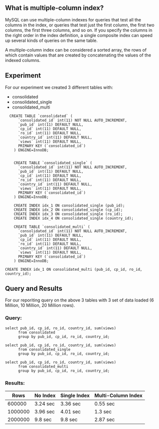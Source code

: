 ## What is multiple-column index?
MySQL can use multiple-column indexes for queries that test all the columns in the index, 
or queries that test just the first column, the first two columns, the first three columns, and so on. 
If you specify the columns in the right order in the index definition, 
a single composite index can speed up several kinds of queries on the same table.

A multiple-column index can be considered a sorted array, 
the rows of which contain values that are created by concatenating the values of the indexed columns.

## Experiment
For our experiment we created 3 different tables with:
- consolidated
- consolidated_single
- consolidated_multi

```
  CREATE TABLE `consolidated` (
	  `consolidated_id` int(11) NOT NULL AUTO_INCREMENT,
	  `pub_id` int(11) DEFAULT NULL,
	  `cp_id` int(11) DEFAULT NULL,
	  `ro_id` int(11) DEFAULT NULL,
	  `country_id` int(11) DEFAULT NULL,
	  `views` int(11) DEFAULT NULL,
	  PRIMARY KEY (`consolidated_id`)
	) ENGINE=InnoDB;


	CREATE TABLE `consolidated_single` (
	  `consolidated_id` int(11) NOT NULL AUTO_INCREMENT,
	  `pub_id` int(11) DEFAULT NULL,
	  `cp_id` int(11) DEFAULT NULL,
	  `ro_id` int(11) DEFAULT NULL,
	  `country_id` int(11) DEFAULT NULL,
	  `views` int(11) DEFAULT NULL,
	  PRIMARY KEY (`consolidated_id`)
	) ENGINE=InnoDB;

	CREATE INDEX idx_1 ON consolidated_single (pub_id);
	CREATE INDEX idx_2 ON consolidated_single (cp_id);
	CREATE INDEX idx_3 ON consolidated_single (ro_id);
	CREATE INDEX idx_4 ON consolidated_single (country_id);

	CREATE TABLE `consolidated_multi` (
	  `consolidated_id` int(11) NOT NULL AUTO_INCREMENT,
	  `pub_id` int(11) DEFAULT NULL,
	  `cp_id` int(11) DEFAULT NULL,
	  `ro_id` int(11) DEFAULT NULL,
	  `country_id` int(11) DEFAULT NULL,
	  `views` int(11) DEFAULT NULL,
	  PRIMARY KEY (`consolidated_id`)
	) ENGINE=InnoDB;

CREATE INDEX idx_1 ON consolidated_multi (pub_id, cp_id, ro_id, country_id);

```
  
## Query and Results
For our reporiting query on the above 3 tables with 3 set of data loaded (6 Million, 10 Million, 20 Million rows).
  
### Query:
```
select pub_id, cp_id, ro_id, country_id, sum(views) 
      from consolidated
      group by pub_id, cp_id, ro_id, country_id;
      
select pub_id, cp_id, ro_id, country_id, sum(views) 
      from consolidated_single
      group by pub_id, cp_id, ro_id, country_id;
      
select pub_id, cp_id, ro_id, country_id, sum(views) 
      from consolidated_multi
      group by pub_id, cp_id, ro_id, country_id;
 ```
  
### Results:
|	Rows	|	No Index	|	Single Index	|	Multi-Column Index
|	-	|	-	|	-	|	-
|	600000	|	3.24 sec	|	3.36 sec	|	0.55 sec
|	1000000	|	3.96 sec	|	4.01 sec	|	1.3 sec
|	2000000	|	9.8 sec	|	9.8 sec	|	2.87 sec

  
  
